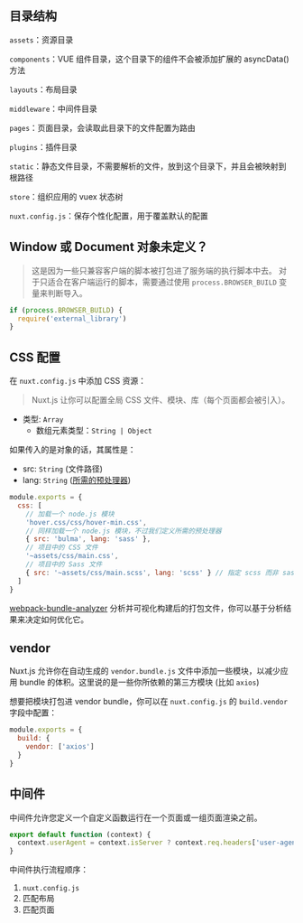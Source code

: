 

## 目录结构

`assets`：资源目录

`components`：VUE 组件目录，这个目录下的组件不会被添加扩展的 asyncData() 方法

`layouts`：布局目录

`middleware`：中间件目录

`pages`：页面目录，会读取此目录下的文件配置为路由

`plugins`：插件目录

`static`：静态文件目录，不需要解析的文件，放到这个目录下，并且会被映射到根路径

`store`：组织应用的 vuex 状态树

`nuxt.config.js`：保存个性化配置，用于覆盖默认的配置





## Window 或 Document 对象未定义？

> 这是因为一些只兼容客户端的脚本被打包进了服务端的执行脚本中去。 对于只适合在客户端运行的脚本，需要通过使用 `process.BROWSER_BUILD` 变量来判断导入。

```javascript
if (process.BROWSER_BUILD) {
  require('external_library')
}
```



## CSS 配置

在 `nuxt.config.js` 中添加 CSS 资源：

> Nuxt.js 让你可以配置全局 CSS 文件、模块、库（每个页面都会被引入）。

- 类型: `Array`
  - 数组元素类型：`String | Object`

如果传入的是对象的话，其属性是：

- src: `String` (文件路径)
- lang: `String` ([所需的预处理器](https://zh.nuxtjs.org/faq/pre-processors))

```javascript
module.exports = {
  css: [
    // 加载一个 node.js 模块
    'hover.css/css/hover-min.css',
    // 同样加载一个 node.js 模块，不过我们定义所需的预处理器
    { src: 'bulma', lang: 'sass' },
    // 项目中的 CSS 文件
    '~assets/css/main.css',
    // 项目中的 Sass 文件
    { src: '~assets/css/main.scss', lang: 'scss' } // 指定 scss 而非 sass
  ]
}
```

 [webpack-bundle-analyzer](https://github.com/th0r/webpack-bundle-analyzer) 分析并可视化构建后的打包文件，你可以基于分析结果来决定如何优化它。



## vendor

Nuxt.js 允许你在自动生成的 `vendor.bundle.js` 文件中添加一些模块，以减少应用 bundle 的体积。这里说的是一些你所依赖的第三方模块 (比如 `axios`)

想要把模块打包进 vendor bundle，你可以在 `nuxt.config.js` 的 `build.vendor` 字段中配置：

```javascript
module.exports = {
  build: {
    vendor: ['axios']
  }
}
```



## 中间件

中间件允许您定义一个自定义函数运行在一个页面或一组页面渲染之前。

```javascript
export default function (context) {
  context.userAgent = context.isServer ? context.req.headers['user-agent'] : navigator.userAgent
}
```

中间件执行流程顺序：

1. `nuxt.config.js`
2. 匹配布局
3. 匹配页面















